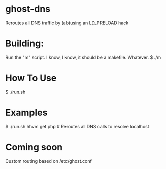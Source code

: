 # ghost-dns
Reroutes all DNS traffic by (ab)using an LD_PRELOAD hack

# Building:
Run the "m" script. I know, I know, it should be a makefile. Whatever.
$ ./m

# How To Use

$ ./run.sh <program>

# Examples

$ ./run.sh hhvm get.php     # Reroutes all DNS calls to resolve localhost

# Coming soon
Custom routing based on /etc/ghost.conf
